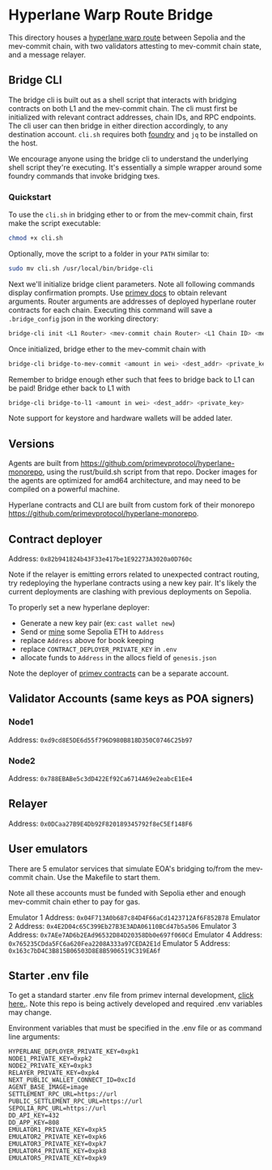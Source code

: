 # Hyperlane Warp Route Bridge

This directory houses a [hyperlane warp route](https://docs.hyperlane.xyz/docs/protocol/warp-routes) between Sepolia and the mev-commit chain, with two validators attesting to mev-commit chain state, and a message relayer.

## Bridge CLI

The bridge cli is built out as a shell script that interacts with bridging contracts on both L1 and the mev-commit chain. The cli must first be initialized with relevant contract addresses, chain IDs, and RPC endpoints. The cli user can then bridge in either direction accordingly, to any destination account. `cli.sh` requires both [foundry](https://book.getfoundry.sh/getting-started/installation) and `jq` to be installed on the host. 

We encourage anyone using the bridge cli to understand the underlying shell script they're executing. It's essentially a simple wrapper around some foundry commands that invoke bridging txes.

### Quickstart

To use the `cli.sh` in bridging ether to or from the mev-commit chain, first make the script executable:

```bash
chmod +x cli.sh
```

Optionally, move the script to a folder in your `PATH` similar to:

```bash
sudo mv cli.sh /usr/local/bin/bridge-cli
```

Next we'll initialize bridge client parameters. Note all following commands display confirmation prompts. Use [primev docs](https://docs.primev.xyz/mev-commit-chain) to obtain relevant arguments. Router arguments are addresses of deployed hyperlane router contracts for each chain. Executing this command will save a `.bridge_config` json in the working directory:

```bash
bridge-cli init <L1 Router> <mev-commit chain Router> <L1 Chain ID> <mev-commit chain ID> <L1 URL> <MEV-Commit URL>
```

Once initialized, bridge ether to the mev-commit chain with

```bash
bridge-cli bridge-to-mev-commit <amount in wei> <dest_addr> <private_key>
```

Remember to bridge enough ether such that fees to bridge back to L1 can be paid! Bridge ether back to L1 with

```bash
bridge-cli bridge-to-l1 <amount in wei> <dest_addr> <private_key>
```

Note support for keystore and hardware wallets will be added later.

## Versions

Agents are built from https://github.com/primevprotocol/hyperlane-monorepo, using the rust/build.sh script from that repo. Docker images for the agents are optimized for amd64 architecture, and may need to be compiled on a powerful machine.

Hyperlane contracts and CLI are built from custom fork of their monorepo https://github.com/primevprotocol/hyperlane-monorepo.

## Contract deployer

Address:    `0x82b941824b43F33e417be1E92273A3020a0D760c`

Note if the relayer is emitting errors related to unexpected contract routing, try redeploying the hyperlane contracts using a new key pair. It's likely the current deployments are clashing with previous deployments on Sepolia.

To properly set a new hyperlane deployer:
* Generate a new key pair (ex: `cast wallet new`)
* Send or [mine](https://sepolia-faucet.pk910.de/) some Sepolia ETH to `Address`
* replace `Address` above for book keeping
* replace `CONTRACT_DEPLOYER_PRIVATE_KEY` in `.env`
* allocate funds to `Address` in the allocs field of `genesis.json`

Note the deployer of [primev contracts](https://github.com/primevprotocol/contracts) can be a separate account.

## Validator Accounts (same keys as POA signers)

### Node1

Address:     `0xd9cd8E5DE6d55f796D980B818D350C0746C25b97`

### Node2

Address:     `0x788EBABe5c3dD422Ef92Ca6714A69e2eabcE1Ee4`

## Relayer

Address:     `0x0DCaa27B9E4Db92F820189345792f8eC5Ef148F6`

## User emulators

There are 5 emulator services that simulate EOA's bridging to/from the mev-commit chain. Use the Makefile to start them. 

Note all these accounts must be funded with Sepolia ether and enough mev-commit chain ether to pay for gas.

Emulator 1 Address: `0x04F713A0b687c84D4F66aCd1423712Af6F852B78`
Emulator 2 Address: `0x4E2D04c65C399Eb27B3E3ADA06110BCd47b5a506`
Emulator 3 Address: `0x7AEe7AD6b2EAd96532D84D20358Db0e697f060Cd`
Emulator 4 Address: `0x765235CDda5FC6a620Fea2208A333a97CEDA2E1d`
Emulator 5 Address: `0x163c7bD4C3B815B06503D8E8B5906519C319EA6f`

## Starter .env file
To get a standard starter .env file from primev internal development, [click here.](https://www.notion.so/Private-keys-and-env-for-settlement-layer-245a4f3f4fe040a7b72a6be91131d9c2?pvs=4). Note this repo is being actively developed and required .env variables may change.

Environment variables that must be specified in the .env file or as command line arguments:

```
HYPERLANE_DEPLOYER_PRIVATE_KEY=0xpk1
NODE1_PRIVATE_KEY=0xpk2
NODE2_PRIVATE_KEY=0xpk3
RELAYER_PRIVATE_KEY=0xpk4
NEXT_PUBLIC_WALLET_CONNECT_ID=0xcId
AGENT_BASE_IMAGE=image
SETTLEMENT_RPC_URL=https://url
PUBLIC_SETTLEMENT_RPC_URL=https://url
SEPOLIA_RPC_URL=https://url
DD_API_KEY=432
DD_APP_KEY=808
EMULATOR1_PRIVATE_KEY=0xpk5
EMULATOR2_PRIVATE_KEY=0xpk6
EMULATOR3_PRIVATE_KEY=0xpk7
EMULATOR4_PRIVATE_KEY=0xpk8
EMULATOR5_PRIVATE_KEY=0xpk9
```
